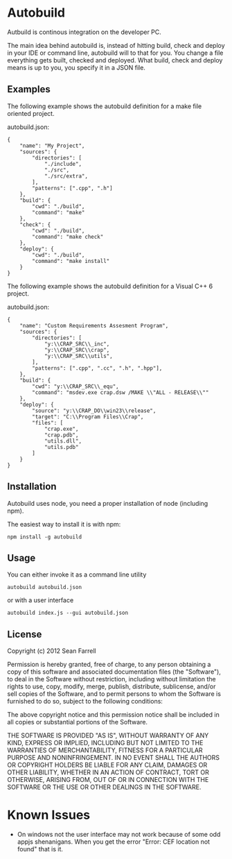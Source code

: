 
Autobuild
=========

Autbuild is continous integration on the developer PC.

The main idea behind autobuild is, instead of hitting build, check and deploy
in your IDE or command line, autobuild will to that for you. You change a file
everything gets built, checked and deployed. What build, check and deploy means
is up to you, you specify it in a JSON file. 

Examples
--------

The following example shows the autobuild definition for a make file oriented
project.

autobuild.json:

    {
        "name": "My Project",
        "sources": {
            "directories": [
                "./include",
                "./src",
                "./src/extra",
            ],
            "patterns": [".cpp", ".h"]
        },
        "build": {            
            "cwd": "./build",
            "command": "make"
        },
        "check": {
            "cwd": "./build",
            "command": "make check"
        },
        "deploy": {
            "cwd": "./build",
            "command": "make install"
        }
    }
    
The following example shows the autobuild definition for a Visual C++ 6 project.

autobuild.json:

    {
        "name": "Custom Requirements Assesment Program",
        "sources": {
            "directories": [
                "y:\\CRAP_SRC\\_inc",
                "y:\\CRAP_SRC\\crap",
                "y:\\CRAP_SRC\\utils",
            ],
            "patterns": [".cpp", ".cc", ".h", ".hpp"],
        },
        "build": {
            "cwd": "y:\\CRAP_SRC\\_equ",
            "command": "msdev.exe crap.dsw /MAKE \\"ALL - RELEASE\\""
        },
        "deploy": {
            "source": "y:\\CRAP_DO\\win23\\release",
            "target": "C:\\Program Files\\Crap",
            "files": [
                "crap.exe",
                "crap.pdb",
                "utils.dll",
                "utils.pdb"
            ]
        }
    }

Installation
------------

Autobuild uses node, you need a proper installation of node (including npm).

The easiest way to install it is with npm:

    npm install -g autobuild

Usage
-----

You can either invoke it as a command line utility

    autobuild autobuild.json
  
or with a user interface

    autobuild index.js --gui autobuild.json
    
License
-------

Copyright (c) 2012 Sean Farrell

Permission is hereby granted, free of charge, to any person obtaining a copy of 
this software and associated documentation files (the "Software"), to deal in 
the Software without restriction, including without limitation the rights to 
use, copy, modify, merge, publish, distribute, sublicense, and/or sell copies 
of the Software, and to permit persons to whom the Software is furnished to do 
so, subject to the following conditions:

The above copyright notice and this permission notice shall be included in all 
copies or substantial portions of the Software.

THE SOFTWARE IS PROVIDED "AS IS", WITHOUT WARRANTY OF ANY KIND, EXPRESS OR 
IMPLIED, INCLUDING BUT NOT LIMITED TO THE WARRANTIES OF MERCHANTABILITY, 
FITNESS FOR A PARTICULAR PURPOSE AND NONINFRINGEMENT. IN NO EVENT SHALL THE 
AUTHORS OR COPYRIGHT HOLDERS BE LIABLE FOR ANY CLAIM, DAMAGES OR OTHER LIABILITY, 
WHETHER IN AN ACTION OF CONTRACT, TORT OR OTHERWISE, ARISING FROM, OUT OF OR IN 
CONNECTION WITH THE SOFTWARE OR THE USE OR OTHER DEALINGS IN THE SOFTWARE. 

Known Issues
============

* On windows not the user interface may not work because of some odd appjs shenanigans.
  When you get the error "Error: CEF location not found" that is it. 
